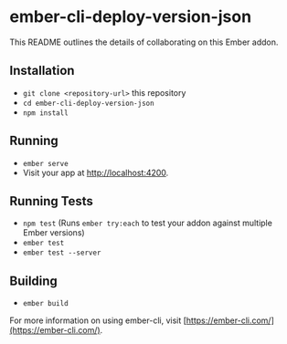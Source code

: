 # ember-cli-deploy-version-json

This README outlines the details of collaborating on this Ember addon.

## Installation

* `git clone <repository-url>` this repository
* `cd ember-cli-deploy-version-json`
* `npm install`

## Running

* `ember serve`
* Visit your app at [http://localhost:4200](http://localhost:4200).

## Running Tests

* `npm test` (Runs `ember try:each` to test your addon against multiple Ember versions)
* `ember test`
* `ember test --server`

## Building

* `ember build`

For more information on using ember-cli, visit [https://ember-cli.com/](https://ember-cli.com/).
